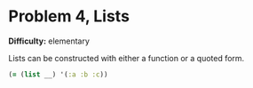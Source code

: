 # Problem 4, Lists

**Difficulty:** elementary

Lists can be constructed with either a function or a quoted form.

```clj
(= (list __) '(:a :b :c))
```
